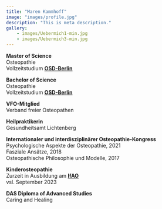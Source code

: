 ```yaml
---
title: "Maren Kammhoff"
image: "images/profile.jpg"
description: "This is meta description."
gallery: 
    - images/Uebermich1-min.jpg
    - images/Uebermich3-min.jpg
---
```

  
   
**Master of Science**   
Osteopathie <br> 
Vollzeitstudium **[OSD-Berlin](https://www.osteopathie-schule.de/ "Studium an der OSD")**  
  
**Bachelor of Science**   
Osteopathie <br>
Vollzeitstudium **[OSD-Berlin](https://www.osteopathie-schule.de/ "Studium an der OSD")**  
  
**VFO-Mitglied**  
Verband freier Osteopathen
  
**Heilpraktikerin**  
Gesundheitsamt Lichtenberg  
  
**Internationaler und interdisziplinärer Osteopathie-Kongress**  
Psychologische Aspekte der Osteopathie, 2021<br>
Fasziale Ansätze, 2018  
Osteopathische Philosophie und Modelle, 2017  

**Kinderosteopathie** <br>
Zurzeit in Ausbildung am **[IfAO](https://www.ifaop.com/postgraduatkurse/kursuebersicht/ "kinderosteopathische Ausbildung")** <br>
vsl. September 2023

**DAS Diploma of Advanced Studies** <br>
Caring and Healing